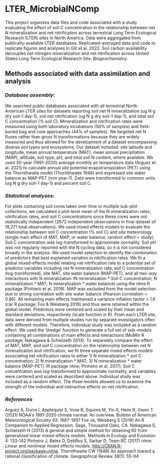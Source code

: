 # LTER_MicrobialNComp
This project organizes data files and code associated with a study evaluating the effect of soil C concentration in the relationship between net N mineralization and net nitrification across terrestrial Long Term Ecological Research (LTER) sites in North America. Data were aggregated from publically-available LTER databases. Replicated-averaged data and code to replicate figures and analyses in Gill et al. 2022. Soil carbon availability decouples net nitrogen mineralization and net nitrification across United States Long Term Ecological Research Site. *Biogeochemistry*.

## Methods associated with data assimilation and analysis
### *Database assembly*:
We searched public databases associated with all terrestrial North American LTER sites for datasets reporting soil net N mineralization (ug N g dry soil-1 day-1), soil net nitrification (ug N g dry soil-1 day-1), and total soil C concentration (% soil C). Mineralization and nitrification rates were measured using both laboratory incubations (56% of samples) and field-buried bag and core approaches (44% of samples). We targeted net N fluxes rather than gross N transformations because they are widely measured and thus allowed for the development of a dataset encompassing diverse soil types and ecosystems. Our dataset included: site latitude and longitude, mean annual temperature (MAT), mean annual precipitation (MAP), altitude, soil type, pH, and total soil N content, where available.  We used 30-year (1991-2020) average monthly air temperature data (Arguez et al. 2021) to calculate annual site potential evapotranspiration (PET) using the Thornthwaite model (Thornthwaite 1948) and expressed site water balance as MAP-PET (mm year-1). Data were transformed to common units (ug N g dry soil-1 day-1) and percent soil C. 
### *Statistical analyses*:
For plots containing soil cores taken over time or multiple sub-plot collections, we calculated a plot-level mean of the N mineralization rates, nitrification rates, and soil C concentrations since these cores were not statistically independent (2672 independent observations in final dataset of 19,271 total observations). We used mixed effects models to evaluate the relationship between soil C concentration (% soil C) and site meteorology (single main effect of MAT, MAP, or water balance; random effect = study). Soil C concentration was log-transformed to approximate normality. Soil pH was not regularly reported with the N cycling data, so it is not considered broadly in the analysis.
We used model selection to identify the combination of predictors that best explained variation in nitrification rates. We fit a global mixed-effects model relating net nitrification rate to a potential set of predictor variables including net N mineralization rate, soil C concentration (log-transformed), site MAT, site water balance (MAP-PET), and all two-way interactions with N mineralization (N mineralization * Soil C concentration; N mineralization * MAT; N mineralization * water balance) using the nlme R package (Pinhiero et al. 2019). MAP was excluded from the model selection due to strong correlation with site water balance (Pearson correlation = 0.86). All remaining main effects maintained a variance inflation factor < 1.6 (car R package; Fox & Weisberg 2019) and thus were retained within the global model.  Predictors were centered and scaled by their mean and standard deviations, respectively (scale function in R). From each LTER site, data were derived from multiple studies run by separate investigators often with different models. Therefore, individual study was included as a random effect. We used the ‘dredge’ function to generate a full set of sub-models containing all combinations of main effects and interactions (MuMln R package; Nakagawa & Schielzeth 2013).
To separately compare the effect of MAT, MAP, and soil C concentration on the relationship between net N mineralization and nitrification, we fit three separate mixed effects models associating net nitrification rates to either 1) N mineralization * soil C concentration; 2) N mineralization * MAT; 3) N mineralization * water balance [MAP-PET] (R package nlme; Pinheiro et al. 2017). Soil C concentration was log-transformed to approximate normality, and variables were centered and scaled as described above. Individual study was included as a random effect. The three models allowed us to examine the strength of the individual and interactive effects on net nitrification. 
### *References*
Arguez A, Durre I, Applequist S, Vose R, Squires M, Yin X, Heim R, Owen T (2021) NOAA's 1991-2020 climate normal: An overview. Bulletin of American Meteorological Society 93: 1687-1697
Fox Ja, Weisberg S (2019) An R Companion to Applied Regression. Sage, Thousand Oaks, CA.
Nakagawa S, Schielzeth H (2013) A general and simple method for obtaining R2 from generalized linear mixed-effects models. Methods in Ecology and Evolution 4: 133-142
Pinheiro J, Bates D, DebRoy S, Sarkar D, Team RC (2017) nlme: Linear and nonlinear mixed effects models. http://CRAN.R-project.org/package=nlme.
Thornthwaite CW (1948) An approach toward a rational classification of climate. Geographical Review 38(1): 55-94
